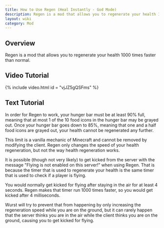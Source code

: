 ```yaml
---
title: How to Use Regen (Heal Instantly - God Mode)
description: Regen is a mod that allows you to regenerate your health 1000 times faster than normal.
layout: wiki
category: Mod
---
```

## Overview
Regen is a mod that allows you to regenerate your health 1000 times faster than normal.

## Video Tutorial
{% include video.html id = "vjJZ5gQSFms" %}

## Text Tutorial
In order for Regen to work, your hunger bar must be at least 90% full, meaning that at most 1 of the 10 food icons in the hunger bar may be grayed out. Once your hunger bar goes down to 85%, meaning that one and a half food icons are grayed out, your health cannot be regenerated any further.

This limit is a vanilla mechanic of Minecraft and cannot be removed by modifying the client. Regen only changes the speed of your health regeneration, but not the way health regeneration works.

It is possible (though not very likely) to get kicked from the server with the message "Flying is not enabled on this server!" when using Regen. That is because the timer that is used to regenerate your health is the same timer that is used to check if a player is flying.

You would normally get kicked for flying after staying in the air for at least 4 seconds. Regen makes that timer run 1000 times faster, so you would get kicked after 4 milliseconds.

Wurst will try to prevent that from happening by only increasing the regeneration speed while you are on the ground, but it can rarely happen that the server thinks you are in the air while the client thinks you are on the ground, causing you to get kicked for flying.
